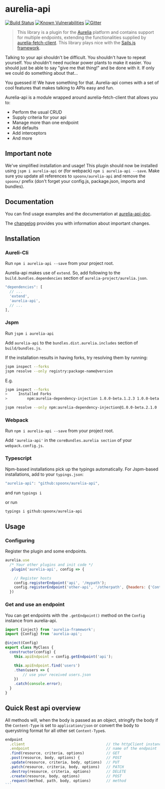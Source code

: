 # aurelia-api

[![Build Status](https://travis-ci.org/SpoonX/aurelia-api.svg?branch=master)](https://travis-ci.org/SpoonX/aurelia-api)
[![Known Vulnerabilities](https://snyk.io/test/npm/name/badge.svg)](https://snyk.io/test/npm/aurelia-api)
[![Gitter](https://img.shields.io/gitter/room/nwjs/nw.js.svg?maxAge=2592000?style=plastic)](https://gitter.im/SpoonX/Dev)

> This library is a plugin for the [Aurelia](http://www.aurelia.io/) platform and contains support for multiple endpoints, extending the functionalities supplied by [aurelia-fetch-client](https://github.com/aurelia/fetch-client).
> This library plays nice with the [Sails.js framework](http://sailsjs.org).

Talking to your api shouldn't be difficult. You shouldn't have to repeat yourself. You shouldn't need nuclear power plants to make it easier. You should just be able to say "give me that thing!" and be done with it. If only we could do something about that...

You guessed it! We have something for that. Aurelia-api comes with a set of cool features that makes talking to APIs easy and fun.

Aurelia-api is a module wrapped around aurelia-fetch-client that allows you to:

* Perform the usual CRUD
* Supply criteria for your api
* Manage more than one endpoint
* Add defaults
* Add interceptors
* And more

## Important note

We've simplified installation and usage! This plugin should now be installed using `jspm i aurelia-api` or (for webpack) `npm i aurelia-api --save`. Make sure you update all references to `spoonx/aurelia-api` and remove the `spoonx/` prefix (don't forget your config.js, package.json, imports and bundles).

## Documentation

You can find usage examples and the documentation at [aurelia-api-doc](http://aurelia-api.spoonx.org/).

The [changelog](doc/changelog.md) provides you with information about important changes.

## Installation

### Aureli-Cli

Run `npm i aurelia-api --save` from your project root.

Aurelia-api makes use of `extend`. So, add following to the `build.bundles.dependencies` section of `aurelia-project/aurelia.json`.

```js
"dependencies": [
  // ...
  'extend',
  'aurelia-api',
  // ...
],
```

### Jspm

Run `jspm i aurelia-api`

Add `aurelia-api` to the `bundles.dist.aurelia.includes` section of `build/bundles.js`.

If the installation results in having forks, try resolving them by running:

```sh
jspm inspect --forks
jspm resolve --only registry:package-name@version
```

E.g.

```sh
jspm inspect --forks
>     Installed Forks
>         npm:aurelia-dependency-injection 1.0.0-beta.1.2.3 1.0.0-beta.2.1.0

jspm resolve --only npm:aurelia-dependency-injection@1.0.0-beta.2.1.0
```

### Webpack

Run `npm i aurelia-api --save` from your project root.

Add `'aurelia-api'` in the `coreBundles.aurelia section` of your `webpack.config.js`.

### Typescript

Npm-based installations pick up the typings automatically. For Jspm-based installations, add to your `typings.json`:

```js
"aurelia-api": "github:spoonx/aurelia-api",
```

and run `typings i`

or run

```sh
typings i github:spoonx/aurelia-api
```

## Usage

### Configuring

Register the plugin and some endpoints.

```js
aurelia.use
  /* Your other plugins and init code */
  .plugin('aurelia-api', config => {

    // Register hosts
    config.registerEndpoint('api', '/mypath');
    config.registerEndpoint('other-api', '/otherpath', {headers: {'Content-Type': 'x-www-form-urlencoded'}});
  })
```

### Get and use an endpoint

You can get endpoints with the `.getEndpoint()` method on the `Config` instance from aurelia-api.

```js
import {inject} from 'aurelia-framework';
import {Config} from 'aurelia-api';

@inject(Config)
export class MyClass {
  constructor(config) {
    this.apiEndpoint = config.getEndpoint('api');

    this.apiEndpoint.find('users')
    .then(users => {
        // use your received users.json
    })
    .catch(console.error);
  }
}
```

## Quick Rest api overview

All methods will, when the body is passed as an object, stringify the body if the `Content-Type` is set to `application/json` or convert the body to querystring format for all other set `Content-Type`s.

````js
endpoint
  .client                                     // the httpClient instance
  .endpoint                                   // name of the endpoint
  .find(resource, criteria, options)          // GET
  .post(resource, body, options) {            // POST
  .update(resource, criteria, body, options)  // PUT
  .patch(resource, criteria, body, options)   // PATCH
  .destroy(resource, criteria, options)       // DELETE
  .create(resource, body, options)            // POST
  .request(method, path, body, options)       // method
```
